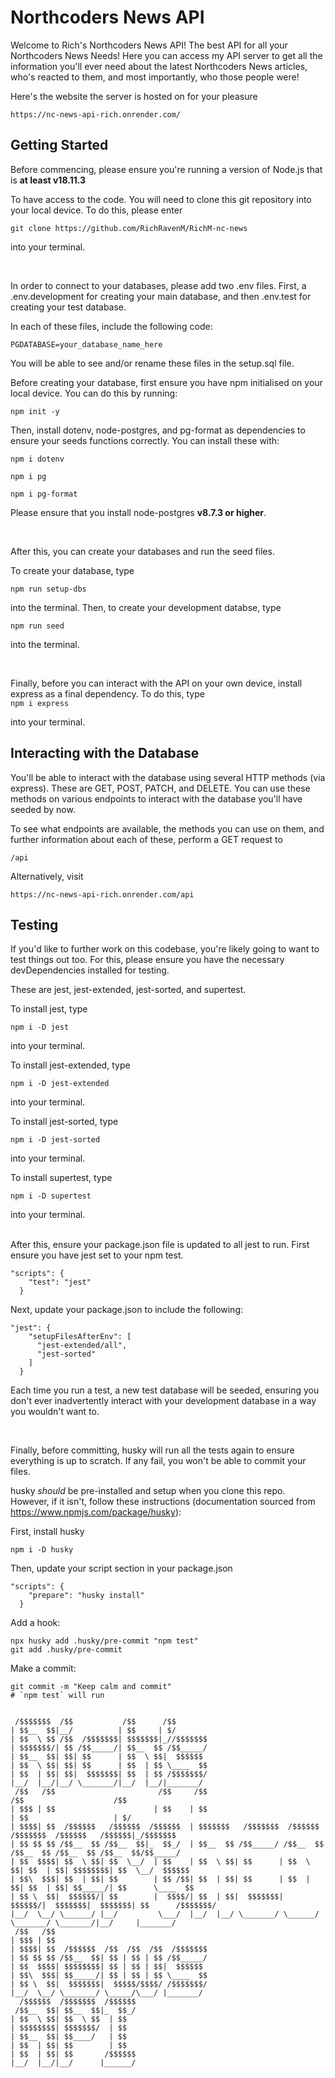 # Northcoders News API

Welcome to Rich's Northcoders News API! The best API for all your Northcoders News Needs! Here you can access my API server to get all the information you'll ever need about the latest Northcoders News articles, who's reacted to them, and most importantly, who those people were!

Here's the website the server is hosted on for your pleasure

`https://nc-news-api-rich.onrender.com/`

## Getting Started

Before commencing, please ensure you're running a version of Node.js that is **at least v18.11.3**

To have access to the code. You will need to clone this git repository into your local device. To do this, please enter

`git clone https://github.com/RichRavenM/RichM-nc-news`

into your terminal.

<br>

In order to connect to your databases, please add two .env files. First, a .env.development for creating your main database, and then .env.test for creating your test database.

In each of these files, include the following code:

```
PGDATABASE=your_database_name_here
```

You will be able to see and/or rename these files in the setup.sql file.

Before creating your database, first ensure you have npm initialised on your local device. You can do this by running:

```
npm init -y
```

Then, install dotenv, node-postgres, and pg-format as dependencies to ensure your seeds functions correctly. You can install these with:

```
npm i dotenv
```

```
npm i pg
```

```
npm i pg-format
```

Please ensure that you install node-postgres **v8.7.3 or higher**.

<br>

After this, you can create your databases and run the seed files.

To create your database, type

```
npm run setup-dbs
```

into the terminal. Then, to create your development databse, type

```
npm run seed
```

into the terminal.

<br>

Finally, before you can interact with the API on your own device, install express as a final dependency.
To do this, type  
`npm i express`

into your terminal.

## Interacting with the Database

You'll be able to interact with the database using several HTTP methods (via express). These are GET, POST, PATCH, and DELETE. You can use these methods on various endpoints to interact with the database you'll have seeded by now.

To see what endpoints are available, the methods you can use on them, and further information about each of these, perform a GET request to

```
/api
```

Alternatively, visit

```
https://nc-news-api-rich.onrender.com/api
```

## Testing

If you'd like to further work on this codebase, you're likely going to want to test things out too. For this, please ensure you have the necessary devDependencies installed for testing.

These are jest, jest-extended, jest-sorted, and supertest.

To install jest, type

```
npm i -D jest
```

into your terminal.<br>

To install jest-extended, type

```
npm i -D jest-extended
```

into your terminal.<br>

To install jest-sorted, type

```
npm i -D jest-sorted
```

into your terminal.<br>

To install supertest, type

```
npm i -D supertest
```

into your terminal.

<br>
After this, ensure your package.json file is updated to all jest to run. First ensure you have jest set to your npm test.

```
"scripts": {
    "test": "jest"
  }
```

Next, update your package.json to include the following:

```
"jest": {
    "setupFilesAfterEnv": [
      "jest-extended/all",
      "jest-sorted"
    ]
  }
```

Each time you run a test, a new test database will be seeded, ensuring you don't ever inadvertently interact with your development database in a way you wouldn't want to.

<br>

Finally, before committing, husky will run all the tests again to ensure everything is up to scratch. If any fail, you won't be able to commit your files.

husky _should_ be pre-installed and setup when you clone this repo. However, if it isn't, follow these instructions (documentation sourced from https://www.npmjs.com/package/husky):

First, install husky

```
npm i -D husky
```

Then, update your script section in your package.json

```
"scripts": {
    "prepare": "husky install"
  }
```

Add a hook:

```
npx husky add .husky/pre-commit "npm test"
git add .husky/pre-commit
```

Make a commit:

```
git commit -m "Keep calm and commit"
# `npm test` will run
```

```

 /$$$$$$$  /$$           /$$      /$$
| $$__  $$|__/          | $$     | $/
| $$  \ $$ /$$  /$$$$$$$| $$$$$$$|_//$$$$$$$
| $$$$$$$/| $$ /$$_____/| $$__  $$ /$$_____/
| $$__  $$| $$| $$      | $$  \ $$|  $$$$$$
| $$  \ $$| $$| $$      | $$  | $$ \____  $$
| $$  | $$| $$|  $$$$$$$| $$  | $$ /$$$$$$$/
|__/  |__/|__/ \_______/|__/  |__/|_______/
 /$$   /$$                       /$$     /$$                                 /$$                    /$$
| $$$ | $$                      | $$    | $$                                | $$                   | $/
| $$$$| $$  /$$$$$$   /$$$$$$  /$$$$$$  | $$$$$$$   /$$$$$$$  /$$$$$$   /$$$$$$$  /$$$$$$   /$$$$$$|_/$$$$$$$
| $$ $$ $$ /$$__  $$ /$$__  $$|_  $$_/  | $$__  $$ /$$_____/ /$$__  $$ /$$__  $$ /$$__  $$ /$$__  $$/$$_____/
| $$  $$$$| $$  \ $$| $$  \__/  | $$    | $$  \ $$| $$      | $$  \ $$| $$  | $$| $$$$$$$$| $$  \__/  $$$$$$
| $$\  $$$| $$  | $$| $$        | $$ /$$| $$  | $$| $$      | $$  | $$| $$  | $$| $$_____/| $$      \____  $$
| $$ \  $$|  $$$$$$/| $$        |  $$$$/| $$  | $$|  $$$$$$$|  $$$$$$/|  $$$$$$$|  $$$$$$$| $$      /$$$$$$$/
|__/  \__/ \______/ |__/         \___/  |__/  |__/ \_______/ \______/  \_______/ \_______/|__/     |_______/
 /$$   /$$
| $$$ | $$
| $$$$| $$  /$$$$$$  /$$  /$$  /$$  /$$$$$$$
| $$ $$ $$ /$$__  $$| $$ | $$ | $$ /$$_____/
| $$  $$$$| $$$$$$$$| $$ | $$ | $$|  $$$$$$
| $$\  $$$| $$_____/| $$ | $$ | $$ \____  $$
| $$ \  $$|  $$$$$$$|  $$$$$/$$$$/ /$$$$$$$/
|__/  \__/ \_______/ \_____/\___/ |_______/
  /$$$$$$  /$$$$$$$  /$$$$$$
 /$$__  $$| $$__  $$|_  $$_/
| $$  \ $$| $$  \ $$  | $$
| $$$$$$$$| $$$$$$$/  | $$
| $$__  $$| $$____/   | $$
| $$  | $$| $$        | $$
| $$  | $$| $$       /$$$$$$
|__/  |__/|__/      |______/




```
